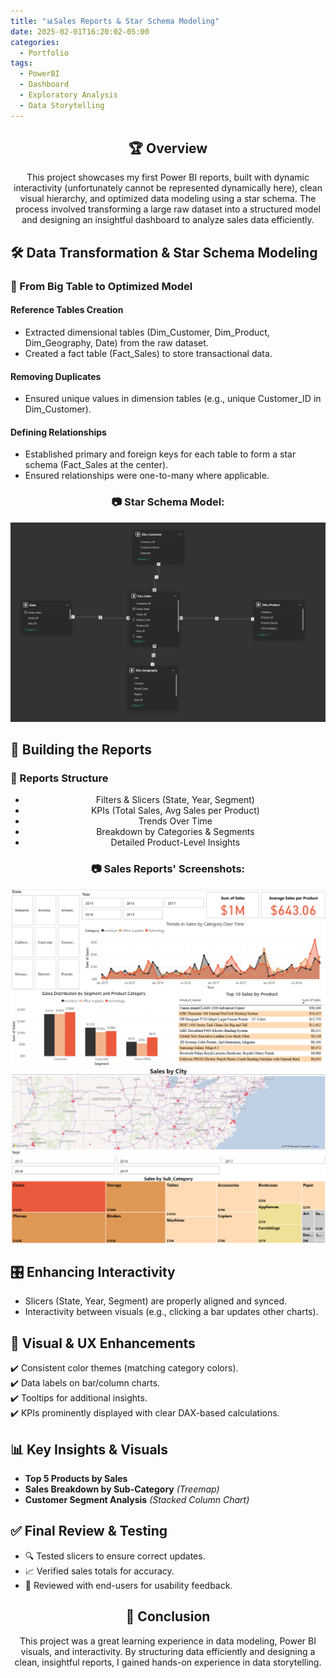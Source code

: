 ```yaml
---
title: "📊Sales Reports & Star Schema Modeling"
date: 2025-02-01T16:20:02-05:00
categories:
  - Portfolio
tags:
  - PowerBI
  - Dashboard
  - Exploratory Analysis
  - Data Storytelling
---
```


<div style="text-align: center;">
  <h2>🏆 Overview</h2>
  <p>This project showcases my first Power BI reports, built with dynamic interactivity (unfortunately cannot be represented dynamically here), clean visual hierarchy, and optimized data modeling using a star schema. The process involved transforming a large raw dataset into a structured model and designing an insightful dashboard to analyze sales data efficiently.</p>
</div>

## 🛠 Data Transformation & Star Schema Modeling

### 📌 From Big Table to Optimized Model

#### Reference Tables Creation

- Extracted dimensional tables (Dim_Customer, Dim_Product, Dim_Geography, Date) from the raw dataset.
- Created a fact table (Fact_Sales) to store transactional data.

#### Removing Duplicates

- Ensured unique values in dimension tables (e.g., unique Customer_ID in Dim_Customer).

#### Defining Relationships

- Established primary and foreign keys for each table to form a star schema (Fact_Sales at the center).
- Ensured relationships were one-to-many where applicable.

<div style="text-align: center;">
  <h3>📷 Star Schema Model:</h3>
  <img src="/assets/images/Sales_Dashboard_Modelling.png" alt="Star Schema Model">
</div>

## 🎨 Building the Reports

### 🔹 Reports Structure

<div style="text-align: center;">
  <ul>
    <li>Filters & Slicers (State, Year, Segment)</li>
    <li>KPIs (Total Sales, Avg Sales per Product)</li>
    <li>Trends Over Time</li>
    <li>Breakdown by Categories & Segments</li>
    <li>Detailed Product-Level Insights</li>
  </ul>
</div>

<div style="text-align: center;">
  <h3>📷 Sales Reports' Screenshots:</h3>
  <img src="/assets/images/Sales_Dashboard_Screenshot.png" alt="Dashboard Screenshot">
</div>

<div style="text-align: center;">
  <img src="/assets/images/Sales_Dashboard_2.png" alt="Sales Dashboard Additional View">
</div>

## 🎛 Enhancing Interactivity

- Slicers (State, Year, Segment) are properly aligned and synced.
- Interactivity between visuals (e.g., clicking a bar updates other charts).

## 🎨 Visual & UX Enhancements

✔️ Consistent color themes (matching category colors).  
✔️ Data labels on bar/column charts.  
✔️ Tooltips for additional insights.  
✔️ KPIs prominently displayed with clear DAX-based calculations.  

## 📊 Key Insights & Visuals

- **Top 5 Products by Sales**
- **Sales Breakdown by Sub-Category** *(Treemap)*
- **Customer Segment Analysis** *(Stacked Column Chart)*

## ✅ Final Review & Testing

- 🔍 Tested slicers to ensure correct updates.
- 📈 Verified sales totals for accuracy.
- 👥 Reviewed with end-users for usability feedback.

<div style="text-align: center;">
  <h2>🎯 Conclusion</h2>
  <p>This project was a great learning experience in data modeling, Power BI visuals, and interactivity. By structuring data efficiently and designing a clean, insightful reports, I gained hands-on experience in data storytelling.</p>
</div>
